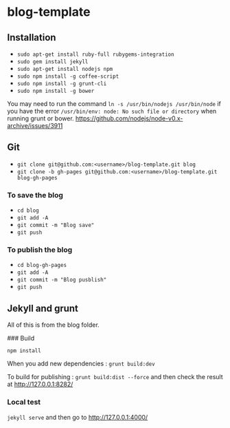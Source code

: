 # blog-template

## Installation

* `sudo apt-get install ruby-full rubygems-integration` 
* `sudo gem install jekyll`
* `sudo apt-get install nodejs npm`
* `sudo npm install -g coffee-script`
* `sudo npm install -g grunt-cli`
* `sudo npm install -g bower`
 
You may need to run the command `ln -s /usr/bin/nodejs /usr/bin/node` if you have the error `/usr/bin/env: node: No such file or directory` when running grunt or bower.
https://github.com/nodejs/node-v0.x-archive/issues/3911

## Git

* `git clone git@github.com:<username>/blog-template.git blog`
* `git clone -b gh-pages git@github.com:<username>/blog-template.git blog-gh-pages`

### To save the blog
* `cd blog`
* `git add -A`
* `git commit -m "Blog save"`
* `git push`

### To publish the blog
* `cd blog-gh-pages`
* `git add -A`
* `git commit -m "Blog pusblish"`
* `git push`


## Jekyll and grunt
All of this is from the blog folder.

### Build

`npm install`

When you add new dependencies :
`grunt build:dev`

To build for publishing :
`grunt build:dist --force` and then check the result at http://127.0.0.1:8282/

### Local test
`jekyll serve` and then go to http://127.0.0.1:4000/
